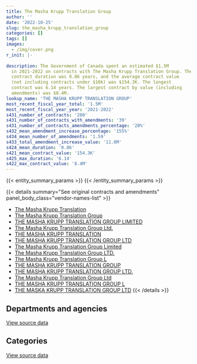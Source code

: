 ```yaml
---
title: The Masha Krupp Translation Group
author: ''
date: '2022-10-25'
slug: the_masha_krupp_translation_group
categories: []
tags: []
images:
  - /img/cover.png
r_init: |-
  
description: The Government of Canada spent an estimated $1.5M
  in 2021-2022 on contracts with The Masha Krupp Translation Group. The average
  contract duration was 0.86 years, and the average contract value
  (not including contracts under $10k) was $154.3K. The longest
  contract was 6.14 years. The largest contract by value (including
  amendments) was $8.4M.
lookup_name: 'THE MASHA KRUPP TRANSLATION GROUP'
most_recent_fiscal_year_total: '1.5M'
most_recent_fiscal_year_year: '2021-2022'
s431_number_of_contracts: '200'
s431_number_of_contracts_with_amendments: '39'
s431_number_of_contracts_amendments_percentage: '20%'
s432_mean_amendment_increase_percentage: '155%'
s434_mean_number_of_amendments: '1.59'
s433_total_amendment_increase_value: '11.0M'
s424_mean_duration: '0.86'
s421_mean_contract_value: '154.3K'
s425_max_duration: '6.14'
s422_max_contract_value: '8.4M'
---
```


<script src="/rmarkdown-libs/htmlwidgets/htmlwidgets.js"></script>
<link href="/rmarkdown-libs/datatables-css/datatables-crosstalk.css" rel="stylesheet" />
<script src="/rmarkdown-libs/datatables-binding/datatables.js"></script>
<script src="/rmarkdown-libs/jquery/jquery-3.6.0.min.js"></script>
<link href="/rmarkdown-libs/dt-core-bootstrap/css/dataTables.bootstrap.min.css" rel="stylesheet" />
<link href="/rmarkdown-libs/dt-core-bootstrap/css/dataTables.bootstrap.extra.css" rel="stylesheet" />
<script src="/rmarkdown-libs/dt-core-bootstrap/js/jquery.dataTables.min.js"></script>
<script src="/rmarkdown-libs/dt-core-bootstrap/js/dataTables.bootstrap.min.js"></script>
<link href="/rmarkdown-libs/crosstalk/css/crosstalk.min.css" rel="stylesheet" />
<script src="/rmarkdown-libs/crosstalk/js/crosstalk.min.js"></script>
<script src="/rmarkdown-libs/htmlwidgets/htmlwidgets.js"></script>
<link href="/rmarkdown-libs/datatables-css/datatables-crosstalk.css" rel="stylesheet" />
<script src="/rmarkdown-libs/datatables-binding/datatables.js"></script>
<script src="/rmarkdown-libs/jquery/jquery-3.6.0.min.js"></script>
<link href="/rmarkdown-libs/dt-core-bootstrap/css/dataTables.bootstrap.min.css" rel="stylesheet" />
<link href="/rmarkdown-libs/dt-core-bootstrap/css/dataTables.bootstrap.extra.css" rel="stylesheet" />
<script src="/rmarkdown-libs/dt-core-bootstrap/js/jquery.dataTables.min.js"></script>
<script src="/rmarkdown-libs/dt-core-bootstrap/js/dataTables.bootstrap.min.js"></script>
<link href="/rmarkdown-libs/crosstalk/css/crosstalk.min.css" rel="stylesheet" />
<script src="/rmarkdown-libs/crosstalk/js/crosstalk.min.js"></script>

{{< entity_summary_params >}}
{{< /entity_summary_params >}}

{{< details summary="See original contracts and amendments" panel_body_class="vendor-names-list" >}}
- [The Masha Krupp Translation](https://search.open.canada.ca/en/ct/?sort=contract_value_f%20desc&page=1&search_text=%22The%20Masha%20Krupp%20Translation%22)
- [The Masha Krupp Translation Group](https://search.open.canada.ca/en/ct/?sort=contract_value_f%20desc&page=1&search_text=%22The%20Masha%20Krupp%20Translation%20Group%22)
- [THE MASHA KRUPP TRANSLATION GROUP LIMITED](https://search.open.canada.ca/en/ct/?sort=contract_value_f%20desc&page=1&search_text=%22THE%20MASHA%20KRUPP%20TRANSLATION%20GROUP%20LIMITED%22)
- [The Masha Krupp Translation Group Ltd.](https://search.open.canada.ca/en/ct/?sort=contract_value_f%20desc&page=1&search_text=%22The%20Masha%20Krupp%20Translation%20Group%20Ltd.%22)
- [THE MASHA KRUPP TRANSLATION](https://search.open.canada.ca/en/ct/?sort=contract_value_f%20desc&page=1&search_text=%22THE%20MASHA%20KRUPP%20TRANSLATION%22)
- [THE MASHA KRUPP TRANSLATION GROUP LTD](https://search.open.canada.ca/en/ct/?sort=contract_value_f%20desc&page=1&search_text=%22THE%20MASHA%20KRUPP%20TRANSLATION%20GROUP%20LTD%22)
- [The Masha Krupp Translation Group Limited](https://search.open.canada.ca/en/ct/?sort=contract_value_f%20desc&page=1&search_text=%22The%20Masha%20Krupp%20Translation%20Group%20Limited%22)
- [The Masha Krupp Translation Group LTD.](https://search.open.canada.ca/en/ct/?sort=contract_value_f%20desc&page=1&search_text=%22The%20Masha%20Krupp%20Translation%20Group%20LTD.%22)
- [The Masha Krupp Translation Group L](https://search.open.canada.ca/en/ct/?sort=contract_value_f%20desc&page=1&search_text=%22The%20Masha%20Krupp%20Translation%20Group%20L%22)
- [THE MASHA KRUPP TRANSLATION GROUP](https://search.open.canada.ca/en/ct/?sort=contract_value_f%20desc&page=1&search_text=%22THE%20MASHA%20KRUPP%20TRANSLATION%20GROUP%22)
- [THE MASHA KRUPP TRANSLATION GROUP LTD.](https://search.open.canada.ca/en/ct/?sort=contract_value_f%20desc&page=1&search_text=%22THE%20MASHA%20KRUPP%20TRANSLATION%20GROUP%20LTD.%22)
- [The Masha Krupp Translation Group Ltd](https://search.open.canada.ca/en/ct/?sort=contract_value_f%20desc&page=1&search_text=%22The%20Masha%20Krupp%20Translation%20Group%20Ltd%22)
- [THE MASHA KRUPP TRANSLATION GROUP L](https://search.open.canada.ca/en/ct/?sort=contract_value_f%20desc&page=1&search_text=%22THE%20MASHA%20KRUPP%20TRANSLATION%20GROUP%20L%22)
- [THE MASKA KRUPP TRANSLATION GROUP LTD](https://search.open.canada.ca/en/ct/?sort=contract_value_f%20desc&page=1&search_text=%22THE%20MASKA%20KRUPP%20TRANSLATION%20GROUP%20LTD%22)
{{< /details >}}

## Departments and agencies

<div id="htmlwidget-1" style="width:100%;height:auto;" class="datatables html-widget"></div>
<script type="application/json" data-for="htmlwidget-1">{"x":{"style":"bootstrap","filter":"none","vertical":false,"data":[["<a href=\"/departments/atssc-scdata/\">Administrative Tribunals Support Service of Canada<\/a>","<a href=\"/departments/cbsa-asfc/\">Canada Border Services Agency<\/a>","<a href=\"/departments/cra-arc/\">Canada Revenue Agency<\/a>","<a href=\"/departments/csc-scc/\">Correctional Service of Canada<\/a>","<a href=\"/departments/dnd-mdn/\">National Defence<\/a>","<a href=\"/departments/fin/\">Department of Finance Canada<\/a>","<a href=\"/departments/nrcan-rncan/\">Natural Resources Canada<\/a>","<a href=\"/departments/oag-bvg/\">Office of the Auditor General of Canada<\/a>","<a href=\"/departments/pco-bcp/\">Privy Council Office<\/a>","<a href=\"/departments/ps-sp/\">Public Safety Canada<\/a>","<a href=\"/departments/pwgsc-tpsgc/\">Public Services and Procurement Canada<\/a>","<a href=\"/departments/statcan/\">Statistics Canada<\/a>","<a href=\"/departments/tbs-sct/\">Treasury Board of Canada Secretariat<\/a>","<a href=\"/departments/tc/\">Transport Canada<\/a>","<a href=\"/departments/wd-deo/\">Western Economic Diversification Canada<\/a>"],[634248.12,null,null,846075.56,null,683599.1,10328.2,0,22679.1,498466.38,2540557.07,null,1362079.17,43198.67,7720.59],[307387.98,28805.75,10874.63,947216.73,12712.5,685471.98,null,null,null,345726.1,2889705.42,971800,1365810.9,87126.48,25091.91],[null,236365.46,39692.41,null,null,170431.56,null,null,null,6097.09,1666403.87,null,1362079.17,55151.64,null],[null,144028.77,null,null,null,null,null,null,null,null,null,null,1362079.17,null,null]],"container":"<table class=\"table table-striped table-hover row-border order-column display\">\n  <thead>\n    <tr>\n      <th>Department<\/th>\n      <th>2018-2019<\/th>\n      <th>2019-2020<\/th>\n      <th>2020-2021<\/th>\n      <th>2021-2022<\/th>\n    <\/tr>\n  <\/thead>\n<\/table>","options":{"order":[[4,"desc"]],"pageLength":10,"autoWidth":true,"columnDefs":[{"targets":1,"render":"function(data, type, row, meta) {\n    return type !== 'display' ? data : DTWidget.formatCurrency(data, \"$\", 2, 3, \",\", \".\", true, null);\n  }"},{"targets":2,"render":"function(data, type, row, meta) {\n    return type !== 'display' ? data : DTWidget.formatCurrency(data, \"$\", 2, 3, \",\", \".\", true, null);\n  }"},{"targets":3,"render":"function(data, type, row, meta) {\n    return type !== 'display' ? data : DTWidget.formatCurrency(data, \"$\", 2, 3, \",\", \".\", true, null);\n  }"},{"targets":4,"render":"function(data, type, row, meta) {\n    return type !== 'display' ? data : DTWidget.formatCurrency(data, \"$\", 2, 3, \",\", \".\", true, null);\n  }"},{"width":"16%","targets":[1,2,3,4]},{"className":"dt-right","targets":[1,2,3,4]}],"orderClasses":false}},"evals":["options.columnDefs.0.render","options.columnDefs.1.render","options.columnDefs.2.render","options.columnDefs.3.render"],"jsHooks":[]}</script>
<p class="text-right">
<a href="https://github.com/GoC-Spending/contracts-data/tree/main/data/out/vendors/the_masha_krupp_translation_group/summary_by_fiscal_year_by_department.csv" class="source-data-link btn btn-link">View source data</a>
</p>

## Categories

<div id="htmlwidget-2" style="width:100%;height:auto;" class="datatables html-widget"></div>
<script type="application/json" data-for="htmlwidget-2">{"x":{"style":"bootstrap","filter":"none","vertical":false,"data":[["<a href=\"/categories/professional_services/\">Professional services<\/a>","<a href=\"/categories/information_technology/\">Information technology<\/a>","<a href=\"/categories/industrial_products_and_services/\">Industrial products and services<\/a>","<a href=\"/categories/security_and_protection/\">Security and protection<\/a>"],[6622051.31,15198.39,11702.28,null],[7640393.02,8531.61,null,28805.75],[3345055.74,null,null,191165.46],[1362079.17,null,null,144028.77]],"container":"<table class=\"table table-striped table-hover row-border order-column display\">\n  <thead>\n    <tr>\n      <th>Category<\/th>\n      <th>2018-2019<\/th>\n      <th>2019-2020<\/th>\n      <th>2020-2021<\/th>\n      <th>2021-2022<\/th>\n    <\/tr>\n  <\/thead>\n<\/table>","options":{"order":[[4,"desc"]],"dom":"t","pageLength":30,"autoWidth":true,"columnDefs":[{"targets":1,"render":"function(data, type, row, meta) {\n    return type !== 'display' ? data : DTWidget.formatCurrency(data, \"$\", 2, 3, \",\", \".\", true, null);\n  }"},{"targets":2,"render":"function(data, type, row, meta) {\n    return type !== 'display' ? data : DTWidget.formatCurrency(data, \"$\", 2, 3, \",\", \".\", true, null);\n  }"},{"targets":3,"render":"function(data, type, row, meta) {\n    return type !== 'display' ? data : DTWidget.formatCurrency(data, \"$\", 2, 3, \",\", \".\", true, null);\n  }"},{"targets":4,"render":"function(data, type, row, meta) {\n    return type !== 'display' ? data : DTWidget.formatCurrency(data, \"$\", 2, 3, \",\", \".\", true, null);\n  }"},{"width":"16%","targets":[1,2,3,4]},{"className":"dt-right","targets":[1,2,3,4]}],"orderClasses":false,"lengthMenu":[10,25,30,50,100]}},"evals":["options.columnDefs.0.render","options.columnDefs.1.render","options.columnDefs.2.render","options.columnDefs.3.render"],"jsHooks":[]}</script>
<p class="text-right">
<a href="https://github.com/GoC-Spending/contracts-data/tree/main/data/out/vendors/the_masha_krupp_translation_group/summary_by_fiscal_year_by_category.csv" class="source-data-link btn btn-link">View source data</a>
</p>
